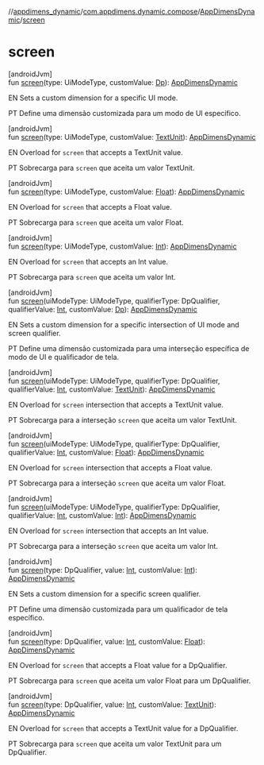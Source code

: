 //[appdimens_dynamic](../../../README.md)/[com.appdimens.dynamic.compose](../README.md)/[AppDimensDynamic](README.md)/[screen](screen.md)

# screen

[androidJvm]\
fun [screen](screen.md)(type: UiModeType, customValue: [Dp](https://developer.android.com/reference/kotlin/androidx/compose/ui/unit/Dp.html)): [AppDimensDynamic](README.md)

EN Sets a custom dimension for a specific UI mode.

PT Define uma dimensão customizada para um modo de UI específico.

[androidJvm]\
fun [screen](screen.md)(type: UiModeType, customValue: [TextUnit](https://developer.android.com/reference/kotlin/androidx/compose/ui/unit/TextUnit.html)): [AppDimensDynamic](README.md)

EN Overload for `screen` that accepts a TextUnit value.

PT Sobrecarga para `screen` que aceita um valor TextUnit.

[androidJvm]\
fun [screen](screen.md)(type: UiModeType, customValue: [Float](https://kotlinlang.org/api/core/kotlin-stdlib/kotlin/-float/index.html)): [AppDimensDynamic](README.md)

EN Overload for `screen` that accepts a Float value.

PT Sobrecarga para `screen` que aceita um valor Float.

[androidJvm]\
fun [screen](screen.md)(type: UiModeType, customValue: [Int](https://kotlinlang.org/api/core/kotlin-stdlib/kotlin/-int/index.html)): [AppDimensDynamic](README.md)

EN Overload for `screen` that accepts an Int value.

PT Sobrecarga para `screen` que aceita um valor Int.

[androidJvm]\
fun [screen](screen.md)(uiModeType: UiModeType, qualifierType: DpQualifier, qualifierValue: [Int](https://kotlinlang.org/api/core/kotlin-stdlib/kotlin/-int/index.html), customValue: [Dp](https://developer.android.com/reference/kotlin/androidx/compose/ui/unit/Dp.html)): [AppDimensDynamic](README.md)

EN Sets a custom dimension for a specific intersection of UI mode and screen qualifier.

PT Define uma dimensão customizada para uma interseção específica de modo de UI e qualificador de tela.

[androidJvm]\
fun [screen](screen.md)(uiModeType: UiModeType, qualifierType: DpQualifier, qualifierValue: [Int](https://kotlinlang.org/api/core/kotlin-stdlib/kotlin/-int/index.html), customValue: [TextUnit](https://developer.android.com/reference/kotlin/androidx/compose/ui/unit/TextUnit.html)): [AppDimensDynamic](README.md)

EN Overload for `screen` intersection that accepts a TextUnit value.

PT Sobrecarga para a interseção `screen` que aceita um valor TextUnit.

[androidJvm]\
fun [screen](screen.md)(uiModeType: UiModeType, qualifierType: DpQualifier, qualifierValue: [Int](https://kotlinlang.org/api/core/kotlin-stdlib/kotlin/-int/index.html), customValue: [Float](https://kotlinlang.org/api/core/kotlin-stdlib/kotlin/-float/index.html)): [AppDimensDynamic](README.md)

EN Overload for `screen` intersection that accepts a Float value.

PT Sobrecarga para a interseção `screen` que aceita um valor Float.

[androidJvm]\
fun [screen](screen.md)(uiModeType: UiModeType, qualifierType: DpQualifier, qualifierValue: [Int](https://kotlinlang.org/api/core/kotlin-stdlib/kotlin/-int/index.html), customValue: [Int](https://kotlinlang.org/api/core/kotlin-stdlib/kotlin/-int/index.html)): [AppDimensDynamic](README.md)

EN Overload for `screen` intersection that accepts an Int value.

PT Sobrecarga para a interseção `screen` que aceita um valor Int.

[androidJvm]\
fun [screen](screen.md)(type: DpQualifier, value: [Int](https://kotlinlang.org/api/core/kotlin-stdlib/kotlin/-int/index.html), customValue: [Int](https://kotlinlang.org/api/core/kotlin-stdlib/kotlin/-int/index.html)): [AppDimensDynamic](README.md)

EN Sets a custom dimension for a specific screen qualifier.

PT Define uma dimensão customizada para um qualificador de tela específico.

[androidJvm]\
fun [screen](screen.md)(type: DpQualifier, value: [Int](https://kotlinlang.org/api/core/kotlin-stdlib/kotlin/-int/index.html), customValue: [Float](https://kotlinlang.org/api/core/kotlin-stdlib/kotlin/-float/index.html)): [AppDimensDynamic](README.md)

EN Overload for `screen` that accepts a Float value for a DpQualifier.

PT Sobrecarga para `screen` que aceita um valor Float para um DpQualifier.

[androidJvm]\
fun [screen](screen.md)(type: DpQualifier, value: [Int](https://kotlinlang.org/api/core/kotlin-stdlib/kotlin/-int/index.html), customValue: [TextUnit](https://developer.android.com/reference/kotlin/androidx/compose/ui/unit/TextUnit.html)): [AppDimensDynamic](README.md)

EN Overload for `screen` that accepts a TextUnit value for a DpQualifier.

PT Sobrecarga para `screen` que aceita um valor TextUnit para um DpQualifier.